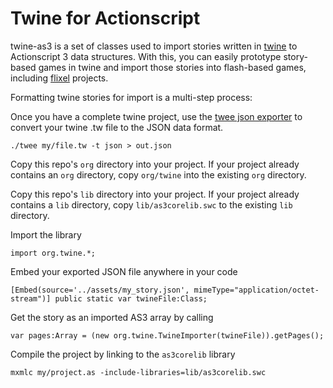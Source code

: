 Twine for Actionscript
======================

twine-as3 is a set of classes used to import stories written in
[twine](http://www.gimcrackd.com/etc/src/) to
Actionscript 3 data structures. With this, you can easily prototype
story-based games in twine and import those stories into flash-based games,
including [flixel](http://www.flixel.org/) projects.

Formatting twine stories for import is a multi-step process:

Once you have a complete twine project, use the
[twee json exporter](https://github.com/emmett9001/twee) to
convert your twine .tw file to the JSON data format.

    ./twee my/file.tw -t json > out.json

Copy this repo's `org` directory into your project. If your project already
contains an `org` directory, copy `org/twine` into the existing `org`
directory.

Copy this repo's `lib` directory into your project. If your project already
contains a `lib` directory, copy `lib/as3corelib.swc` to the existing `lib`
directory.

Import the library

    import org.twine.*;

Embed your exported JSON file anywhere in your code

    [Embed(source='../assets/my_story.json', mimeType="application/octet-stream")] public static var twineFile:Class;

Get the story as an imported AS3 array by calling

    var pages:Array = (new org.twine.TwineImporter(twineFile)).getPages();

Compile the project by linking to the `as3corelib` library

    mxmlc my/project.as -include-libraries=lib/as3corelib.swc
